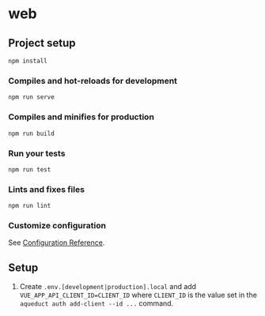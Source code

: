 # web

## Project setup
```
npm install
```

### Compiles and hot-reloads for development
```
npm run serve
```

### Compiles and minifies for production
```
npm run build
```

### Run your tests
```
npm run test
```

### Lints and fixes files
```
npm run lint
```

### Customize configuration
See [Configuration Reference](https://cli.vuejs.org/config/).

## Setup
1) Create `.env.[development|production].local` and add `VUE_APP_API_CLIENT_ID=CLIENT_ID` where `CLIENT_ID` is the value set in the `aqueduct auth add-client --id ...` command.
